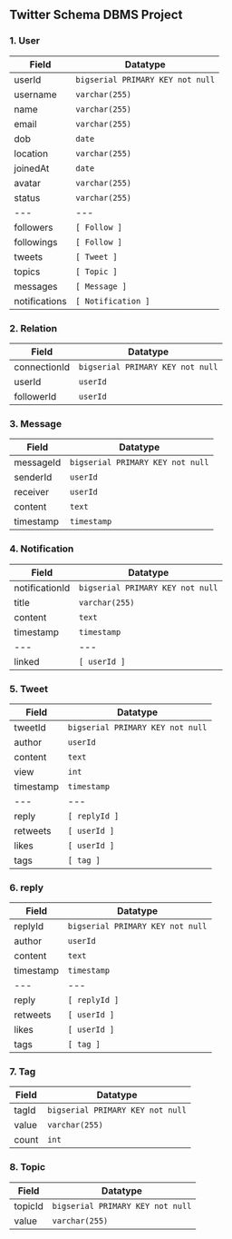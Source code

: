 ## Twitter Schema DBMS Project

### 1. User
| Field | Datatype | 
| --- | --- |
| userId | ```bigserial PRIMARY KEY not null``` |
| username | ```varchar(255)``` |
| name | ```varchar(255)``` |
| email | ```varchar(255)``` |
| dob | ```date``` |
| location | ```varchar(255)``` |
| joinedAt | ```date``` |
| avatar | ```varchar(255)``` |
| status | ```varchar(255)``` |
| --- | --- |
| followers | ```[ Follow ]``` |
| followings | ```[ Follow ]``` |
| tweets | ```[ Tweet ]```  |
| topics | ```[ Topic ]``` |
| messages | ```[ Message ]```  |
| notifications | ```[ Notification ]``` |


### 2. Relation
| Field | Datatype | 
| --- | --- |
| connectionId | ```bigserial PRIMARY KEY not null``` | 
| userId | ```userId``` |
| followerId | ```userId``` |

### 3. Message
| Field | Datatype | 
| --- | --- |
| messageId | ```bigserial PRIMARY KEY not null``` | 
| senderId | ```userId``` |
| receiver | ```userId``` |
| content | ```text``` |
| timestamp | ```timestamp``` |

### 4. Notification
| Field | Datatype | 
| --- | --- |
| notificationId | ```bigserial PRIMARY KEY not null``` |
| title | ```varchar(255)``` |
| content | ```text``` |
| timestamp | ```timestamp``` |
| --- | --- |
| linked | ```[ userId ]``` |

### 5. Tweet
| Field | Datatype | 
| --- | --- |
| tweetId | ```bigserial PRIMARY KEY not null``` |
| author | ```userId``` |
| content | ```text``` |
| view | ```int``` |
| timestamp | ```timestamp``` |
| --- | --- |
| reply | ```[ replyId ]``` |
| retweets | ```[ userId ]``` |
| likes | ```[ userId ]``` |
| tags | ```[ tag ]``` |

### 6. reply
| Field | Datatype | 
| --- | --- |
| replyId | ```bigserial PRIMARY KEY not null``` |
| author | ```userId``` |
| content | ```text``` |
| timestamp | ```timestamp``` |
| --- | --- |
| reply | ```[ replyId ]``` |
| retweets | ```[ userId ]``` |
| likes | ```[ userId ]``` |
| tags | ```[ tag ]``` |

### 7. Tag
| Field | Datatype | 
| --- | --- |
| tagId | ```bigserial PRIMARY KEY not null``` |
| value | ```varchar(255)``` |
| count | ```int``` |

### 8. Topic
| Field | Datatype | 
| --- | --- |
| topicId | ```bigserial PRIMARY KEY not null``` |
| value | ```varchar(255)``` |
